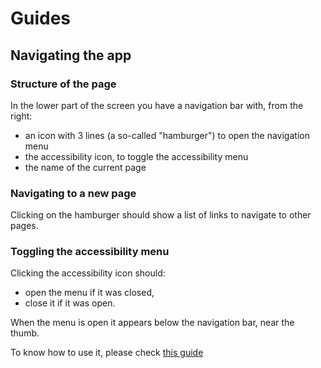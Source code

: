 # Guides

## Navigating the app

### Structure of the page

In the lower part of the screen you have a navigation bar with, from the right:
- an icon with 3 lines (a so-called "hamburger") to open the navigation menu
- the accessibility icon, to toggle the accessibility menu
- the name of the current page

### Navigating to a new page

Clicking on the hamburger should show a list of links to navigate to other pages.

### Toggling the accessibility menu

Clicking the accessibility icon should:
- open the menu if it was closed,
- close it if it was open.

When the menu is open it appears below the navigation bar, near the thumb.

To know how to use it, please check [this guide](/guides/a11ymenu)
